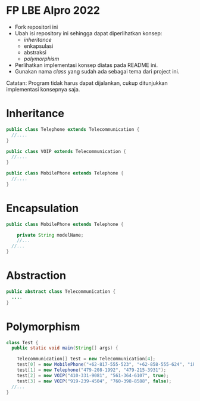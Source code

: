 # FP LBE Alpro 2022

- Fork repositori ini
- Ubah isi repository ini sehingga dapat diperlihatkan konsep:
  - *inheritance*
  - enkapsulasi
  - abstraksi
  - *polymorphism*
- Perlihatkan implementasi konsep diatas pada README ini.
- Gunakan nama *class* yang sudah ada sebagai tema dari project ini.

Catatan: Program tidak harus dapat dijalankan, cukup ditunjukkan implementasi konsepnya saja.


# Inheritance

```java
public class Telephone extends Telecommunication {
  //....
}

public class VOIP extends Telecommunication {
  //....
}

public class MobilePhone extends Telephone {
  //....
}
```

# Encapsulation
```java
public class MobilePhone extends Telephone {

    private String modelName;
    //...
  //...
}
```

# Abstraction

```java
public abstract class Telecommunication {
  ....
}
```

# Polymorphism

```java
class Test {
  public static void main(String[] args) {

    Telecommunication[] test = new Telecommunication[4];
    test[0] = new MobilePhone("+62-817-555-523", "+62-858-555-624", "iPhone 13 Pro Max");
    test[1] = new Telephone("479-208-1992", "479-215-3931");
    test[2] = new VOIP("410-331-9081", "561-364-6107", true);
    test[3] = new VOIP("919-239-4504", "760-398-8588", false);
  //...
}
```